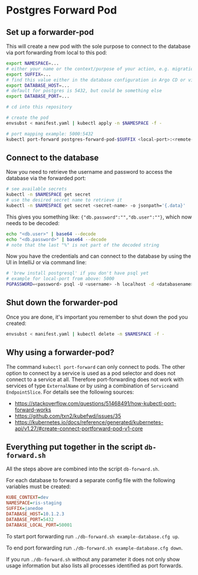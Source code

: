 # Postgres Forward Pod

## Set up a forwarder-pod

This will create a new pod with the sole purpose to connect to the database via port forwarding from local to this pod:

```bash
export NAMESPACE=...
# either your name or the context/purpose of your action, e.g. migration.
export SUFFIX=...
# find this value either in the database configuration in Argo CD or via inspecting the output of 'kubectl -n $NAMESPACE describe configmap'
export DATABASE_HOST=...
# default for postgres is 5432, but could be something else
export DATABASE_PORT=...

# cd into this repository

# create the pod
envsubst < manifest.yaml | kubectl apply -n $NAMESPACE -f -

# port mapping example: 5000:5432
kubectl port-forward postgres-forward-pod-$SUFFIX <local-port>:<remote-port> -n $NAMESPACE
```

## Connect to the database

Now you need to retrieve the username and password to access the database via the forwarded port:

```bash
# see available secrets
kubectl -n $NAMESPACE get secret
# use the desired secret name to retrieve it
kubectl -n $NAMESPACE get secret <secret-name> -o jsonpath='{.data}'
```

This gives you something like: `{"db.password":"","db.user":""}`, which now needs to be decoded:

```bash
echo "<db.user>" | base64 --decode
echo "<db.password>" | base64 --decode
# note that the last "%" is not part of the decoded string
```

Now you have the credentials and can connect to the database by using the UI in IntelliJ or via command line:

```bash
# 'brew install postgresql' if you don't have psql yet
# example for local-port from above: 5000
PGPASSWORD=<password> psql -U <username> -h localhost -d <databasename> -p <local-port>
```

## Shut down the forwarder-pod

Once you are done, it's important you remember to shut down the pod you created:

```bash
envsubst < manifest.yaml | kubectl delete -n $NAMESPACE -f -
```

## Why using a forwarder-pod?

The command `kubectl port-forward` can only connect to pods. The other option to connect by a service is used as a pod selector and does not connect to a service at all. Therefore port-forwarding does not work with services of type `ExternalName` or by using a combination of `Service`and `EndpointSlice`. For details see the following sources:

- <https://stackoverflow.com/questions/51468491/how-kubectl-port-forward-works>
- <https://github.com/txn2/kubefwd/issues/35>
- <https://kubernetes.io/docs/reference/generated/kubernetes-api/v1.27/#create-connect-portforward-pod-v1-core>

## Everything put together in the script `db-forward.sh`

All the steps above are combined into the script `db-forward.sh`.

For each database to forward a separate config file with the following variables must be created:

```cfg
KUBE_CONTEXT=dev
NAMESPACE=ris-staging
SUFFIX=janedoe
DATABASE_HOST=10.1.2.3
DATABASE_PORT=5432
DATABASE_LOCAL_PORT=50001
```

To start port forwarding run `./db-forward.sh example-database.cfg up`.

To end port forwarding run `./db-forward.sh example-database.cfg down`.

If you run `./db-forward.sh` without any parameter it does not only show usage information but also lists all processes identified as port forwards.
